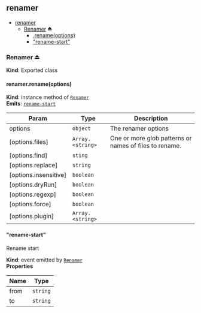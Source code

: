 <a name="module_renamer"></a>

## renamer

* [renamer](#module_renamer)
    * [Renamer](#exp_module_renamer--Renamer) ⏏
        * [.rename(options)](#module_renamer--Renamer+rename)
        * ["rename-start"](#module_renamer--Renamer+event_rename-start)

<a name="exp_module_renamer--Renamer"></a>

### Renamer ⏏
**Kind**: Exported class  
<a name="module_renamer--Renamer+rename"></a>

#### renamer.rename(options)
**Kind**: instance method of [<code>Renamer</code>](#exp_module_renamer--Renamer)  
**Emits**: [<code>rename-start</code>](#module_renamer--Renamer+event_rename-start)  

| Param | Type | Description |
| --- | --- | --- |
| options | <code>object</code> | The renamer options |
| [options.files] | <code>Array.&lt;string&gt;</code> | One or more glob patterns or names of files to rename. |
| [options.find] | <code>sting</code> |  |
| [options.replace] | <code>string</code> |  |
| [options.insensitive] | <code>boolean</code> |  |
| [options.dryRun] | <code>boolean</code> |  |
| [options.regexp] | <code>boolean</code> |  |
| [options.force] | <code>boolean</code> |  |
| [options.plugin] | <code>Array.&lt;string&gt;</code> |  |

<a name="module_renamer--Renamer+event_rename-start"></a>

#### "rename-start"
Rename start

**Kind**: event emitted by [<code>Renamer</code>](#exp_module_renamer--Renamer)  
**Properties**

| Name | Type |
| --- | --- |
| from | <code>string</code> | 
| to | <code>string</code> | 

